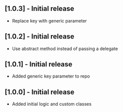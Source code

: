 ## [1.0.3] - Initial release

* Replace key with generic parameter

## [1.0.2] - Initial release

* Use abstract method instead of passing a delegate

## [1.0.1] - Initial release

* Added generic key parameter to repo

## [1.0.0] - Initial release

* Added initial logic and custom classes
